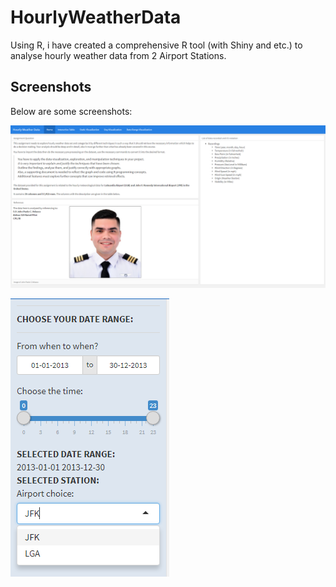 # HourlyWeatherData
Using R, i have created a comprehensive R tool (with Shiny and etc.) to analyse hourly weather data from 2 Airport Stations.

## Screenshots
Below are some screenshots: 

![Home Page](https://github.com/orbulant/HourlyWeatherData/blob/main/Home%20page%20Overview.png)

![Controls](https://github.com/orbulant/HourlyWeatherData/blob/main/Screenshot_22.png)
